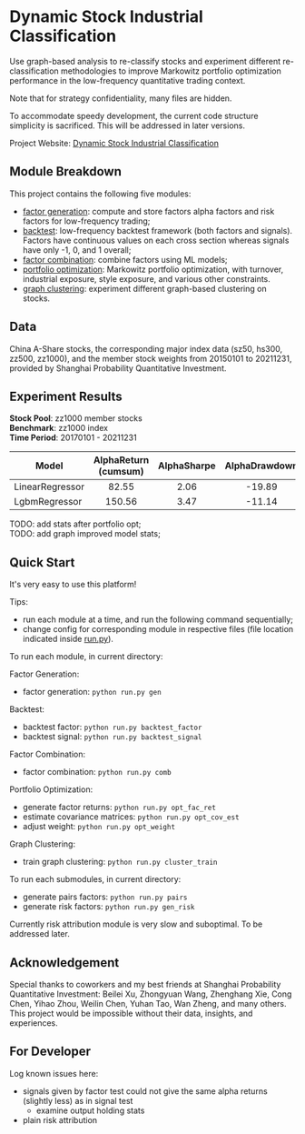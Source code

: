 # Dynamic Stock Industrial Classification

Use graph-based analysis to re-classify stocks and experiment different re-classification methodologies to improve Markowitz portfolio optimization performance in the low-frequency quantitative trading context.

Note that for strategy confidentiality, many files are hidden.

To accommodate speedy development, the current code structure simplicity is sacrificed. This will be addressed in later versions.

Project Website: [Dynamic Stock Industrial Classification](https://yangshengaa.github.io/dynamic_stock_industry_classification/)

## Module Breakdown

This project contains the following five modules:

- [factor generation](src/factor_generation): compute and store factors alpha factors and risk factors for low-frequency trading;
- [backtest](src/backtest): low-frequency backtest framework (both factors and signals). Factors have continuous values on each cross section whereas signals have only -1, 0, and 1 overall;
- [factor combination](src/factor_combination): combine factors using ML models;
- [portfolio optimization](src/portfolio_optimization): Markowitz portfolio optimization, with turnover, industrial exposure, style exposure, and various other constraints.
- [graph clustering](src/graph_cluster): experiment different graph-based clustering on stocks.

## Data

China A-Share stocks, the corresponding major index data (sz50, hs300, zz500, zz1000), and the member stock weights from 20150101 to 20211231, provided by Shanghai Probability Quantitative Investment.

## Experiment Results

**Stock Pool**: zz1000 member stocks  
**Benchmark**: zz1000 index  
**Time Period**: 20170101 - 20211231  

| Model | AlphaReturn (cumsum) | AlphaSharpe | AlphaDrawdown | Turnover |
| ----- | :---------------------: | :----------: | :-----------: | :------: |
| LinearRegressor | 82.55 | 2.06 | -19.89 | 1.0 |
| LgbmRegressor | 150.56 | 3.47 | -11.14 | 1.17 |

TODO: add stats after portfolio opt;  
TODO: add graph improved model stats;

## Quick Start

It's very easy to use this platform!

Tips:

- run each module at a time, and run the following command sequentially;
- change config for corresponding module in respective files (file location indicated inside [run.py](run.py)).

To run each module, in current directory:

Factor Generation:

- factor generation: `python run.py gen`

Backtest:

- backtest factor: `python run.py backtest_factor`
- backtest signal: `python run.py backtest_signal`

Factor Combination:

- factor combination: `python run.py comb`

Portfolio Optimization:

- generate factor returns: `python run.py opt_fac_ret`
- estimate covariance matrices: `python run.py opt_cov_est`
- adjust weight: `python run.py opt_weight`

Graph Clustering:

- train graph clustering: `python run.py cluster_train`

To run each submodules, in current directory:

- generate pairs factors: `python run.py pairs`
- generate risk factors: `python run.py gen_risk`

Currently risk attribution module is very slow and suboptimal. To be addressed later.

## Acknowledgement

Special thanks to coworkers and my best friends at Shanghai Probability Quantitative Investment: Beilei Xu, Zhongyuan Wang, Zhenghang Xie, Cong Chen, Yihao Zhou, Weilin Chen, Yuhan Tao, Wan Zheng, and many others. This project would be impossible without their data, insights, and experiences.

## For Developer

Log known issues here:

- signals given by factor test could not give the same alpha returns (slightly less) as in signal test
  - examine output holding stats
- plain risk attribution
